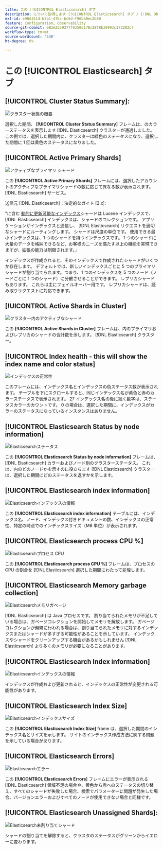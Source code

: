 ```yaml
---
title: この [!UICONTROL Elasticsearch] タブ
description: について説明します [!UICONTROL Elasticsearch] タブ / [!DNL Observation for Adobe Commerce].
exl-id: e98d351d-b3b1-47bc-bc0d-f96ba9ec2b80
feature: Configuration, Observability
source-git-commit: e83e2359377f03506178c28f8b30993c172282c7
workflow-type: tm+mt
source-wordcount: '530'
ht-degree: 0%

---
```


# この [!UICONTROL Elasticsearch] タブ

## [!UICONTROL Cluster Status Summary]:

![クラスター状態の概要](../../assets/tools/cluster-status-summary.jpg)

選択した期間、 **[!UICONTROL Cluster Status Summary]** フレームは、のカラーステータスを表示します [!DNL Elasticsearch] クラスターが通過しました。 この例では、選択した期間内に、クラスターは緑色のステータスになり、選択した期間に 1 回は黄色のステータスになりました。

## [!UICONTROL Active Primary Shards]

![アクティブなプライマリ シャード](../../assets/tools/active-primary-shards.jpg)

この **[!UICONTROL Active Primary Shards]** フレームには、選択したアカウントのアクティブなプライマリシャードの数に応じて異なる数が表示されます。 [!DNL Elasticsearch] サービス。

送信元 [!DNL Elasticsearch]：決定的なガイド [2.x]:

&quot;に含む [動的に更新可能なインデックス](https://www.elastic.co/guide/en/elasticsearch/guide/2.x/dynamic-indices.html)シャードは Lucene インデックスで、 [!DNL Elasticsearch] インデックスは、シャードのコレクションです。 アプリケーションがインデックスと通信し、 [!DNL Elasticsearch] リクエストを適切なシャードにルーティングします。 シャードは尺度の単位です。 使用できる最小インデックスは、1 つのシャードを持つインデックスです。 1 つのシャードに大量のデータを格納できるなど、お客様のニーズを満たす以上の機能を実現できますが、拡張の能力は制限されます。」

インデックスが作成されると、そのインデックスで作成されたシャードがいくつか存在します。 デフォルトでは、新しいインデックスごとに 5 つのプライマリシャードが割り当てられます。つまり、1 つのインデックスを 5 つのノード（ノードごとに 1 つのシャード）に分散させることができます。 レプリカシャードもあります。 これらは主にフェイルオーバー用です。 レプリカシャードは、読み取りリクエストに対応できます。

## [!UICONTROL Active Shards in Cluster]

![クラスター内のアクティブなシャード](../../assets/tools/active-shards-in-cluster.jpg)

この **[!UICONTROL Active Shards in Cluster]** フレームは、内のプライマリおよびレプリカのシャードの合計数を示します。 [!DNL Elasticsearch] クラスター。

## [!UICONTROL Index health - this will show the index name and color status]

![インデックスの正常性](../../assets/tools/index-health.jpg)

このフレームには、インデックス名とインデックスの色ステータス数が表示されます。 テーブルを下にスクロールすると、同じインデックス名が黄色と赤のカラーステータスで表示されます。 27 インデックス名の後に続く数字は、ステータスカラーのカウントです。 0 の場合は、選択した期間に、インデックスがカラーのステータスになっているインスタンスはありません。

## [!UICONTROL Elasticsearch Status by node information]

![Elasticsearchステータス](../../assets/tools/elasticsearch-status-by-node.jpg)

この **[!UICONTROL Elasticsearch Status by node information]** フレームは、 [!DNL Elasticsearch] カラーおよびノード別のクラスターステータス。 これは、内のどのノードかを示すのに役立ちます [!DNL Elasticsearch] クラスターは、選択した期間にどのステータスを返すかを示します。

## [!UICONTROL Elasticsearch index information]

![Elasticsearchインデックスの情報](../../assets/tools/elasticsearch-tab-elasticsearch-index-information-image-1.jpg)

この **[!UICONTROL Elasticsearch index information]** テーブルには、インデックス名、ノード、インデックス付きドキュメントの数、インデックスの正常性、特定の時点でのインデックスサイズ（MB 単位）が表示されます。

## [!UICONTROL Elasticsearch process CPU %]

![Elasticsearchプロセス CPU](../../assets/tools/elasticsearch-process-cpu.jpg)

この **[!UICONTROL Elasticsearch process CPU %]** フレームは、プロセスの CPU の割合を [!DNL Elasticsearch] 選択した期間にわたって処理します。

## [!UICONTROL Elasticsearch Memory garbage collection]

![Elasticsearchメモリガベージ](../../assets/tools/elasticsearch-memory-garbage.jpg)

[!DNL Elasticsearch] は Java プロセスです。 割り当てられたメモリが不足している場合は、ガベージコレクションを開始してメモリを解放します。 ガベージコレクションが頻繁に行われる場合は、割り当てられたメモリに対するインデックスまたはシャードが多すぎる可能性があることを示しています。 インデックスやシャードをクリーンアップする機会があるかもしれません [!DNL Elasticsearch] より多くのメモリが必要になることがあります。

## [!UICONTROL Elasticsearch Index information]

![Elasticsearchインデックスの情報](../../assets/tools/elasticsearch-index-information-2.jpg)

インデックスが作成および更新されると、インデックスの正常性が変更される可能性があります。

## [!UICONTROL Elasticsearch Index Size]

![Elasticsearchインデックスサイズ](../../assets/tools/elasticsearch-index-size.jpg)

この **[!UICONTROL Elasticsearch Index Size]** frame は、選択した期間のインデックス名とサイズを示します。 サイトのインデックス作成方法に関する問題を示している場合があります。

## [!UICONTROL Elasticsearch Errors]

![Elasticsearchエラー](../../assets/tools/elasticsearch-tab-elasticsearch-errors.jpg)

この **[!UICONTROL Elasticsearch Errors]** フレームにエラーが表示される [!DNL Elasticsearch] 領域不足の場合や、黄色から赤へのステータスの切り替え、すべてのシャードが失敗した場合、検索でパラメーターに問題が発生した場合、バージョンエラーおよびすべてのノードが使用できない場合と同様です。

## [!UICONTROL Elasticsearch Unassigned Shards]:

![Elasticsearch未割り当てシャード](../../assets/tools/elasticsearch-unassigned-shards.jpg)

シャードの割り当てを解除すると、クラスタのステータスがグリーンからイエローに変わります。
